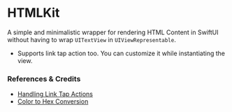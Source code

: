 # HTMLKit

A simple and minimalistic wrapper for rendering HTML Content in SwiftUI without having to wrap `UITextView` in `UIViewRepresentable`.

- Supports link tap action too. You can customize it while instantiating the view. 


### References & Credits

- [Handling Link Tap Actions](https://paigeshin1991.medium.com/setting-custom-actions-for-links-in-swiftui-text-views-e4d81342a7f0)
- [Color to Hex Conversion](https://blog.eidinger.info/from-hex-to-color-and-back-in-swiftui)
